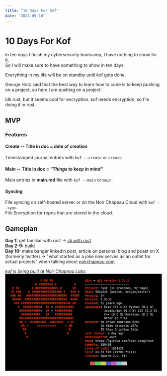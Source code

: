 ```yaml
---
title: "10 Days For Kof"
date: "2024-09-10"
---
```


# 10 Days For Kof

In ten days I finish my cybersecurity bootcamp, I have nothing to show for it.
<br>
So I will make sure to have something to show in ten days.

Everything in my life will be on standby until kof gets done.

George Hotz said that the best way to learn how to code is to keep pushing on a project, so here I am pushing on a project.

idk rust, but it seems cool for encryption. kof needs encryption, so I'm doing it in rust.

## MVP

### Features

#### Create -- Title in doc = date of creation

Timestamped journal entries with `kof --create` or `create`.

#### Main -- Title in doc = *"Things to keep in mind"*

Main entries in **main.md** file with `kof --main` or `main`.

#### Syncing

File syncing on self-hosted server or on the Noir Chapeau Cloud with `kof --sync`.
<br>
File Encryption for repos that are stored in the cloud.

## Gameplan

**Day 1:** get familiar with rust -> [cli with rust](https://rust-cli.github.io/book/index.html)
<br>
**Day 2-9:** build
<br>
**Day 10:** make banger linkedin post, article on personal blog and poast on X (formerly twitter) -> "what started as a joke now serves as an outlet for actual projects" when talking about [noirchapeau.com](https://noirchapeau.com)

*kof is being built at Noir Chapeau Labs*
<br>
![rust neofetch](/assets/rust.png)
